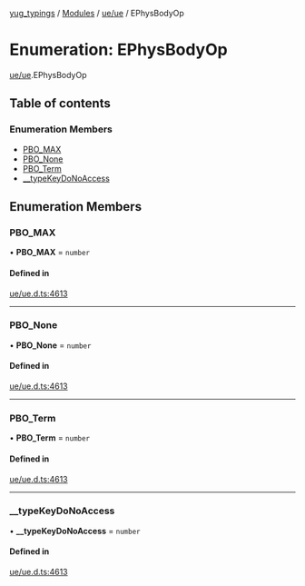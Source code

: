 [yug_typings](../README.md) / [Modules](../modules.md) / [ue/ue](../modules/ue_ue.md) / EPhysBodyOp

# Enumeration: EPhysBodyOp

[ue/ue](../modules/ue_ue.md).EPhysBodyOp

## Table of contents

### Enumeration Members

- [PBO\_MAX](ue_ue.EPhysBodyOp.md#pbo_max)
- [PBO\_None](ue_ue.EPhysBodyOp.md#pbo_none)
- [PBO\_Term](ue_ue.EPhysBodyOp.md#pbo_term)
- [\_\_typeKeyDoNoAccess](ue_ue.EPhysBodyOp.md#__typekeydonoaccess)

## Enumeration Members

### PBO\_MAX

• **PBO\_MAX** = `number`

#### Defined in

[ue/ue.d.ts:4613](https://github.com/YugMetaverse/yug_typings/blob/25cad34/ue/ue.d.ts#L4613)

___

### PBO\_None

• **PBO\_None** = `number`

#### Defined in

[ue/ue.d.ts:4613](https://github.com/YugMetaverse/yug_typings/blob/25cad34/ue/ue.d.ts#L4613)

___

### PBO\_Term

• **PBO\_Term** = `number`

#### Defined in

[ue/ue.d.ts:4613](https://github.com/YugMetaverse/yug_typings/blob/25cad34/ue/ue.d.ts#L4613)

___

### \_\_typeKeyDoNoAccess

• **\_\_typeKeyDoNoAccess** = `number`

#### Defined in

[ue/ue.d.ts:4613](https://github.com/YugMetaverse/yug_typings/blob/25cad34/ue/ue.d.ts#L4613)
